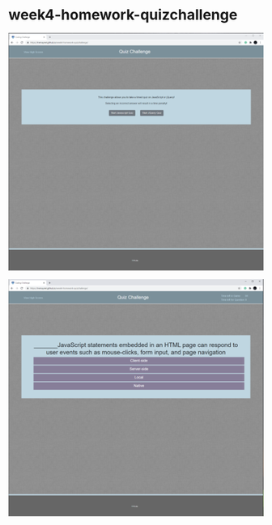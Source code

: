 # week4-homework-quizchallenge

![](readmeimg/startscreen.png)





![](readmeimg/questions.png)










 
